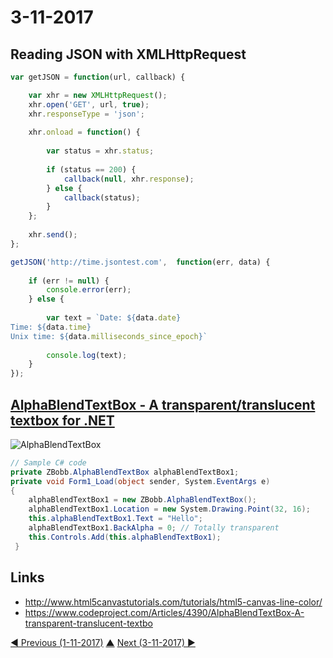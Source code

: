 # 3-11-2017

## Reading JSON with XMLHttpRequest
```javascript
var getJSON = function(url, callback) {

    var xhr = new XMLHttpRequest();
    xhr.open('GET', url, true);
    xhr.responseType = 'json';
    
    xhr.onload = function() {
    
        var status = xhr.status;
        
        if (status == 200) {
            callback(null, xhr.response);
        } else {
            callback(status);
        }
    };
    
    xhr.send();
};

getJSON('http://time.jsontest.com',  function(err, data) {
    
    if (err != null) {
        console.error(err);
    } else {
        
        var text = `Date: ${data.date}
Time: ${data.time}
Unix time: ${data.milliseconds_since_epoch}`
    
        console.log(text);
    }
});

```

## [AlphaBlendTextBox - A transparent/translucent textbox for .NET](https://www.codeproject.com/Articles/4390/AlphaBlendTextBox-A-transparent-translucent-textbo)
![AlphaBlendTextBox](https://www.codeproject.com/KB/edit/AlphaBlendTextBox/AlphaBlendTextBox1.gif)
```csharp
// Sample C# code
private ZBobb.AlphaBlendTextBox alphaBlendTextBox1; 
private void Form1_Load(object sender, System.EventArgs e)
{
    alphaBlendTextBox1 = new ZBobb.AlphaBlendTextBox();
    alphaBlendTextBox1.Location = new System.Drawing.Point(32, 16);
    this.alphaBlendTextBox1.Text = "Hello";
    alphaBlendTextBox1.BackAlpha = 0; // Totally transparent
    this.Controls.Add(this.alphaBlendTextBox1);
 }
```


## Links
* http://www.html5canvastutorials.com/tutorials/html5-canvas-line-color/
* https://www.codeproject.com/Articles/4390/AlphaBlendTextBox-A-transparent-translucent-textbo


[◀ Previous (1-11-2017)](https://github.com/humayuns/Workspace/blob/master/Diary/2017/November/1/notebook.md) [▲](https://github.com/humayuns/Workspace/tree/master/Diary/2017/November)
[Next (3-11-2017) ▶](https://github.com/humayuns/Workspace/blob/master/Diary/2017/November/3/notebook.md)